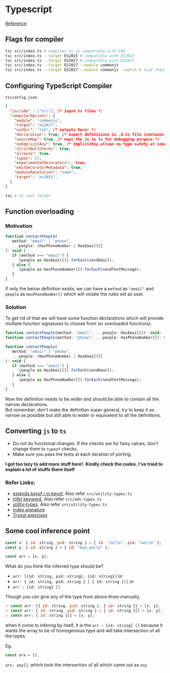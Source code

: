 # Typescript

[Reference](https://frontendmasters.com/courses/typescript-v2/introduction/)

## Flags for compiler

```bash
tsc src/index.ts # compiles to js compatible with IE6
tsc src/index.ts --target ES2015 # compatible with ES2015
tsc src/index.ts --target ES2017 # compatible with ES2017
tsc src/index.ts --target ES2017 --module commonjs
tsc src/index.ts --target ES2017 --module commonjs --watch # live changes
```

## Configuring TypeScript Compiler

`tscconfig.json`

```json
{
  "include" : ["src"], /* input ts files */
  "compilerOptions": {
    "module": "commonjs",
    "target": "es2017",
    "outDir": "lib", /* outputs here! */
    "declaration": true, /* export definitions in .d.ts file (contains type info) */
    "sourceMap": true, /* maps the js to ts for debugging purpose */
    "noImplicitAny": true, /* ImplicitAny allows no type safety at some places */
    "strictNullChecks": true,
    "allowJs": true,
    "types": [],
    "experimentalDecorators":, true,
    "emitDecoratorMetadata": true,
    "moduleResolution": "node",
    "target": "es2015",
  }
}
```

```bash
tsc # in root folder
```

## Function overloading

### Motivation

```js
function contactPeople(
   method: "email" | "phone",
   ...people: (HasPhoneNumber | HasEmail)[]
): void {
   if (method === "email") {
      (people as HasEmail[]).forEach(sendEmail);
   } else {
      (people as HasPhoneNumber[]).forEach(sendTextMessage);
   }
}
```

If only the below definition exists, we can have a `method` as `"email"` and `people` as `HasPhoneNumber[]` which will violate the rules set as user.

### Solution

To get rid of that we will have some function declarations which will
provide multiple function signatures to choose from (or overloaded functions).

```js
function contactPeople(method: "email", ...people: HasEmail[]): void;
function contactPeople(method: "phone", ...people: HasPhoneNumber[]): void;

function contactPeople(
   method: "email" | "phone",
   ...people: (HasPhoneNumber | HasEmail)[]
): void {
   if (method === "email") {
      (people as HasEmail[]).forEach(sendEmail);
   } else {
      (people as HasPhoneNumber[]).forEach(sendTextMessage);
   }
}
```

Now the definition needs to be wider and should be able to contain all the
narrow declarations. \
But remember, don't make the definition super general, try to keep it as
narrow as possible but still able to wider or equivalent to all the definitions.

## Converting `js` to `ts`

- Do not do functional changes. If the checks are for falsy values, don't change them to `typeof` checks.
- Make sure you pass the tests at each iteration of porting.

**I got too lazy to add more stuff here!. Kindly check the codes. I've tried to explain a lot of stuffs there itself**

### Refer Links:

- [extends keyof / in keyof](https://stackoverflow.com/a/57338105), Also refer `src/utility-types.ts`
- [infer keyword](https://stackoverflow.com/a/60067851), Also refer `src/adv-types.ts`
- [utility-types](https://www.typescriptlang.org/docs/handbook/utility-types.html), Also refer `src/utility-types.ts`
- [index signature](https://basarat.gitbook.io/typescript/type-system/index-signatures#declaring-an-index-signature)
- [Tryout exercises](https://exercism.io/my/tracks/typescript)

## Some cool inference point

```js
const x: { id: string, pid: string } = { id: "hello", pid: "world" };
const y: { id: string } = { id: "bye_world" };

const arr = [x, y];
```

What do you think the inferred type should be?

- `arr: [{id: string, pid: string}, {id: string}]`
  or
- `arr: { id: string, pid: string } | { id: string }[]`
  or
- `arr : {id: string} []`

Though you can give any of the type from above three manually,

```js
✅ const arr: [{ id: string, pid: string }, { id: string }] = [x, y];
✅ const arr: { id: string, pid: string } | { id: string }[] = [x, y];
✅ const arr: { id: string }[] = [x, y];
```

when it come to infering by itself, it is the `arr : {id: string} []`
because it wants the array to be of homogenious type and
will take intersection of all the types.

Eg.

```js
const arx = [];
```

`arx: any[]`, which took the intersection of all which came out as `any`
